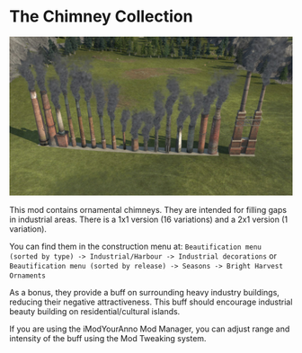 # The Chimney Collection

![](./images/overview.jpg)

This mod contains ornamental chimneys. They are intended for filling gaps in industrial areas. There is a 1x1 version (16 variations) and a 2x1 version (1 variation).

You can find them in the construction menu at:
`Beautification menu (sorted by type) -> Industrial/Harbour -> Industrial decorations` or
`Beautification menu (sorted by release) -> Seasons -> Bright Harvest Ornaments`

As a bonus, they provide a buff on surrounding heavy industry buildings, reducing their negative attractiveness. This buff should encourage industrial beauty building on residential/cultural islands.

If you are using the iModYourAnno Mod Manager, you can adjust range and intensity of the buff using the Mod Tweaking system.
